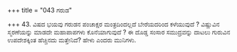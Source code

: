 +++
title = "043 ಗರುಡ"

+++
43. ವಿಷದ ಭಯವು ಗರುಡನ ಪಂಚಾಕ್ಷರ ಮಂತ್ರದಿಂದಲ್ಲದೆ ಬೇರೆಯದರಿಂದ ಕಳೆಯುವುದೆ ? ವಿಷ್ಣುವಿನ ಸ್ಮರಣೆಯನ್ನು ಮಾಡದೇ ಮಹಾಪಾಪಗಳು ಕೊನೆಯಾಗುವುದೆ ? ಈ ದೊಡ್ಡ ಸಂಸಾರ ಸಮುದ್ರವನ್ನು ದಾಟಲು ಗುರುವಿನ ಉಪದೇಶಕ್ಕಿಂತ ಹೆಚ್ಚಿನದು ಮತ್ತೇನಿದೆ? ಹೇಳು ಎಂದರು ಮುನಿಗಳು.